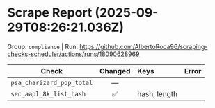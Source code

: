 # Scrape Report (2025-09-29T08:26:21.036Z)

Group: `compliance`  |  Run: https://github.com/AlbertoRoca96/scraping-checks-scheduler/actions/runs/18090628969

| Check | Changed | Keys | Error |
|---|:---:|:--|:--|
| `psa_charizard_pop_total` | — |  |  |
| `sec_aapl_8k_list_hash` | ✅ | hash, length |  |
